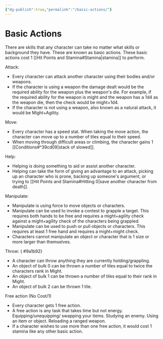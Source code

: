 ```yaml
---
{"dg-publish":true,"permalink":"/basic-actions/"}
---
```


# Basic Actions
There are skills that any character can take no matter what skills or background they have. These are known as basic actions. These basic actions cost 1 [[Hit Points and Stamina#Stamina\|stamina]] to perform.

Attack:
- Every character can attack another character using their bodies and/or weapons.
- If the character is using a weapon the damage dealt would be the required ability for the weapon plus the weapon's die. For example, if the required ability for the weapon is might and the weapon has a 1d4 as the weapon die, then the check would be might+1d4.
- If the character is not using a weapon, also known as a natural attack, it would be Might+Agility.

Move:
- Every character has a speed stat. When taking the move action, the character can move up to a number of tiles equal to their speed.
- When moving through difficult areas or climbing, the character gains 1 [[Conditions#^39cd09\|stack of slowed]].

Help:
- Helping is doing something to aid or assist another character.
- Helping can take the form of giving an advantage to an attack, picking up an character who is prone, backing up someone's argument, or trying to [[Hit Points and Stamina#Hitting 0\|save another character from death]].

Manipulate:
- Manipulate is using force to move objects or characters.
- Manipulate can be used to invoke a contest to grapple a target. This requires both hands to be free and requires a might+agility check against a might+agility check of the characters being grappled.
- Manipulate can be used to push or pull objects or characters. This requires at least 1 free hand and requires a might+might check.
- Characters cannot manipulate an object or character that is 1 size or more larger than themselves.

Throw:
{ #9a1b92}

- A character can throw anything they are currently holding/grappling.
- An object of bulk 0 can be thrown a number of tiles equal to twice the characters rank in Might. 
- An object of bulk 1 can be thrown a number of tiles equal to their rank in Might. 
- An object of bulk 2 can be thrown 1 tile.

Free action (No Cost/1)
- Every character gets 1 free action.
- A free action is any task that takes time but not energy. Equipping/unequipping/ swapping your items. Studying an enemy. Using an item or object. Reloading a ranged weapon.
- If a character wishes to use more than one free action, it would cost 1 stamina like any other basic action.

